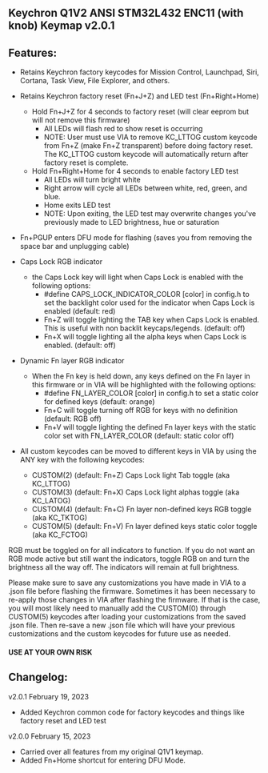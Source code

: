 ## Keychron Q1V2 ANSI STM32L432 ENC11 (with knob) Keymap v2.0.1

## Features:
- Retains Keychron factory keycodes for Mission Control, Launchpad, Siri, Cortana, Task View, File Explorer, and others. 

- Retains Keychron factory reset (Fn+J+Z) and LED test (Fn+Right+Home)
    - Hold Fn+J+Z for 4 seconds to factory reset (will clear eeprom but will not remove this firmware)
        - All LEDs will flash red to show reset is occurring
        - NOTE: User must use VIA to remove KC_LTTOG custom keycode from Fn+Z (make Fn+Z transparent) before doing factory reset. The KC_LTTOG custom keycode will automatically return after factory reset is complete. 
    - Hold Fn+Right+Home for 4 seconds to enable factory LED test
        - All LEDs will turn bright white
        - Right arrow will cycle all LEDs between white, red, green, and blue.
        - Home exits LED test
        - NOTE: Upon exiting, the LED test may overwrite changes you've previously made to LED brightness, hue or saturation

- Fn+PGUP enters DFU mode for flashing (saves you from removing the space bar and unplugging cable) 

- Caps Lock RGB indicator
    - the Caps Lock key will light when Caps Lock is enabled with the following options:
        - #define CAPS_LOCK_INDICATOR_COLOR [color] in config.h to set the backlight color used for the indicator when Caps Lock is enabled (default: red)
        - Fn+Z will toggle lighting the TAB key when Caps Lock is enabled. This is useful with non backlit keycaps/legends. (default: off)
        - Fn+X will toggle lighting all the alpha keys when Caps Lock is enabled. (default: off)

- Dynamic Fn layer RGB indicator
    - When the Fn key is held down, any keys defined on the Fn layer in this firmware or in VIA will be highlighted with the following options:
        - #define FN_LAYER_COLOR [color] in config.h to set a static color for defined keys (default: orange)
        - Fn+C will toggle turning off RGB for keys with no definition (default: RGB off)
        - Fn+V will toggle lighting the defined Fn layer keys with the static color set with FN_LAYER_COLOR (default: static color off)

- All custom keycodes can be moved to different keys in VIA by using the ANY key with the following keycodes:
    - CUSTOM(2) (default: Fn+Z) Caps Lock light Tab toggle (aka KC_LTTOG)
    - CUSTOM(3) (default: Fn+X) Caps Lock light alphas toggle (aka KC_LATOG)
    - CUSTOM(4) (default: Fn+C) Fn layer non-defined keys RGB toggle (aka KC_TKTOG)
    - CUSTOM(5) (default: Fn+V) Fn layer defined keys static color toggle (aka KC_FCTOG)

RGB must be toggled on for all indicators to function. If you do not want an RGB mode active but still want the indicators, toggle RGB on and turn the brightness all the way off. The indicators will remain at full brightness.

Please make sure to save any customizations you have made in VIA to a .json file before flashing the firmware. Sometimes it has been necessary to re-apply those changes in VIA after flashing the firmware. If that is the case, you will most likely need to manually add the CUSTOM(0) through CUSTOM(5) keycodes after loading your customizations from the saved .json file. Then re-save a new .json file which will have your previous customizations and the custom keycodes for future use as needed.
    
#### USE AT YOUR OWN RISK

## Changelog:

v2.0.1  February 19, 2023
- Added Keychron common code for factory keycodes and things like factory reset and LED test

v2.0.0  February 15, 2023 
- Carried over all features from my original Q1V1 keymap.
- Added Fn+Home shortcut for entering DFU Mode. 
